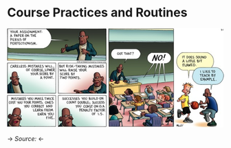 # Course Practices and Routines

<div align="center"><img src="frazz-mistakes.png" /></div>

-> *Source:* <- 
